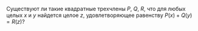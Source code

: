 Существуют ли такие квадратные трехчлены $P$, $Q$, $R$, что для любых 
целых $x$ и $y$ найдется целое $z$, удовлетворяющее равенству $P(x)+Q(y)=R(z)$?